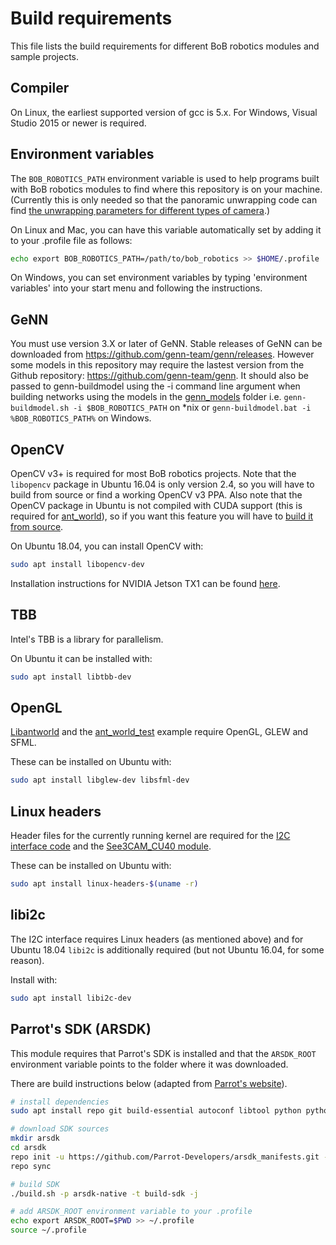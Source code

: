 # Build requirements
This file lists the build requirements for different BoB robotics modules and sample projects.

## Compiler
On Linux, the earliest supported version of gcc is 5.x. For Windows, Visual Studio 2015 or newer is required.

## Environment variables
The ``BOB_ROBOTICS_PATH`` environment variable is used to help programs built with BoB robotics modules to find where this repository is on your machine. (Currently this is only needed so that the panoramic unwrapping code can find [the unwrapping parameters for different types of camera](../imgproc/unwrapparams).)

On Linux and Mac, you can have this variable automatically set by adding it to your .profile file as follows:
```sh
echo export BOB_ROBOTICS_PATH=/path/to/bob_robotics >> $HOME/.profile
```

On Windows, you can set environment variables by typing 'environment variables' into your start menu and following the instructions.

## GeNN
You must use version 3.X or later of GeNN. Stable releases of GeNN can be downloaded from https://github.com/genn-team/genn/releases. However some models in this repository may require the lastest version from the Github repository: https://github.com/genn-team/genn. It should also be passed to genn-buildmodel using the -i command line argument when building networks using the models in the [genn\_models](../genn_models) folder i.e. ``genn-buildmodel.sh -i $BOB_ROBOTICS_PATH`` on \*nix or ``genn-buildmodel.bat -i %BOB_ROBOTICS_PATH%`` on Windows.

## OpenCV
OpenCV v3+ is required for most BoB robotics projects. Note that the ``libopencv`` package in Ubuntu 16.04 is only version 2.4, so you will have to build from source or find a working OpenCV v3 PPA. Also note that the OpenCV package in Ubuntu is not compiled with CUDA support (this is required for [ant\_world](../ant_world)), so if you want this feature you will have to [build it from source](https://docs.opencv.org/master/d7/d9f/tutorial_linux_install.html).

On Ubuntu 18.04, you can install OpenCV with:
```sh
sudo apt install libopencv-dev
```

Installation instructions for NVIDIA Jetson TX1 can be found [here](https://devtalk.nvidia.com/default/topic/965134/opencv-3-1-compilation-on-tx1-lets-collect-the-quot-definitive-quot-cmake-settings-).

## TBB
Intel's TBB is a library for parallelism.

On Ubuntu it can be installed with:
```sh
sudo apt install libtbb-dev
```
## OpenGL
[Libantworld](../libantworld) and the [ant\_world\_test](../examples/ant_world_test) example require OpenGL, GLEW and SFML.

These can be installed on Ubuntu with:
```sh
sudo apt install libglew-dev libsfml-dev
```

## Linux headers
Header files for the currently running kernel are required for the [I2C interface code](https://github.com/BrainsOnBoard/bob_robotics/blob/master/common/i2c_interface.h) and the [See3CAM\_CU40 module](https://github.com/BrainsOnBoard/bob_robotics/blob/master/video/see3cam_cu40.h).

These can be installed on Ubuntu with:
```sh
sudo apt install linux-headers-$(uname -r)
```

## libi2c
The I2C interface requires Linux headers (as mentioned above) and for Ubuntu 18.04 ``libi2c`` is additionally required (but not Ubuntu 16.04, for some reason).

Install with:
```sh
sudo apt install libi2c-dev
```

## Parrot's SDK (ARSDK)
This module requires that Parrot's SDK is installed and that the ``ARSDK_ROOT`` environment variable points to the folder where it was downloaded.

There are build instructions below (adapted from [Parrot's website](http://developer.parrot.com/docs/SDK3)).

```sh
# install dependencies
sudo apt install repo git build-essential autoconf libtool python python3 libavahi-client-dev libavcodec-dev libavformat-dev libswscale-dev libavutil-dev zlib1g-dev

# download SDK sources
mkdir arsdk
cd arsdk
repo init -u https://github.com/Parrot-Developers/arsdk_manifests.git -m release.xml
repo sync

# build SDK
./build.sh -p arsdk-native -t build-sdk -j

# add ARSDK_ROOT environment variable to your .profile
echo export ARSDK_ROOT=$PWD >> ~/.profile
source ~/.profile
```
